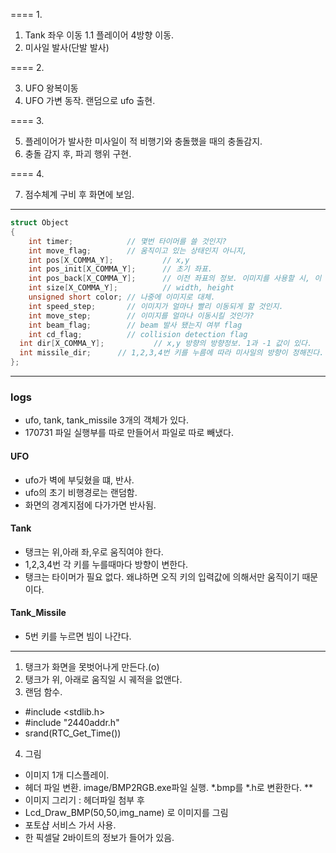 ==== 1.

1. Tank 좌우 이동
1.1 플레이어 4방향 이동.
2. 미사일 발사(단발 발사)

==== 2.

3. UFO 왕복이동      
4. UFO 가변 동작. 랜덤으로 ufo 출현.

==== 3.

5. 플레이어가 발사한 미사일이 적 비행기와 충돌했을 때의 충돌감지.
6. 충돌 감지 후, 파괴 행위 구현.

==== 4.

7. 점수체계 구비 후 화면에 보임.

---------------------------------------------------------------
```cpp
struct Object
{
	int timer;     	 	  // 몇번 타이머를 쓸 것인지?
	int move_flag;   	  // 움직이고 있는 상태인지 아니지,
	int pos[X_COMMA_Y]; 		  // x,y
	int pos_init[X_COMMA_Y];  	  // 초기 좌표.
	int pos_back[X_COMMA_Y];      // 이전 좌표의 정보. 이미지를 사용할 시, 이 좌표를 토대로 이전의 이미지를 지워야함.
	int size[X_COMMA_Y];	      // width, height
	unsigned short color; // 나중에 이미지로 대체.
	int speed_step;	 	  // 이미지가 얼마나 빨리 이동되게 할 것인지.
	int move_step;		  // 이미지를 얼마나 이동시킬 것인가?
	int beam_flag;		  // beam 발사 됐는지 여부 flag
	int cd_flag;		  // collision detection flag
  int dir[X_COMMA_Y];           // x,y 방향의 방향정보. 1과 -1 값이 있다.
  int missile_dir;      // 1,2,3,4번 키를 누름에 따라 미사일의 방향이 정해진다. 차례대로, up, left, down, right
};
```


-------------------------------------------
### logs
- ufo, tank, tank_missile 3개의 객체가 있다.
- 170731 파일 실행부를 따로 만들어서 파일로 따로 빼냈다.

#### UFO
- ufo가 벽에 부딪혔을 떄, 반사.
- ufo의 초기 비행경로는 랜덤함.
- 화면의 경계지점에 다가가면 반사됨.

#### Tank
- 탱크는 위,아래 좌,우로 움직여야 한다.
- 1,2,3,4번 각 키를 누를때마다 방향이 변한다.
- 탱크는 타이머가 필요 없다. 왜냐하면 오직 키의 입력값에 의해서만 움직이기 때문이다.

#### Tank_Missile
- 5번 키를 누르면 빔이 나간다.

------------------------------------
1. 탱크가 화면을 못벗어나게 만든다.(o)
2. 탱크가 위, 아래로 움직일 시 궤적을 없앤다.
3. 랜덤 함수.
  - #include <stdlib.h>
  - #include "2440addr.h"
  - srand(RTC_Get_Time())
4. 그림
  - 이미지 1개 디스플레이.
  - 헤더 파일 변환. image/BMP2RGB.exe파일 실행.
     *.bmp를 *.h로 변환한다. **
  - 이미지 그리기 : 헤더파일 첨부 후
  - Lcd_Draw_BMP(50,50,img_name) 로 이미지를 그림
  - 포토샵 서비스 가서 사용.
  - 한 픽셀달 2바이트의 정보가 들어가 있음.
